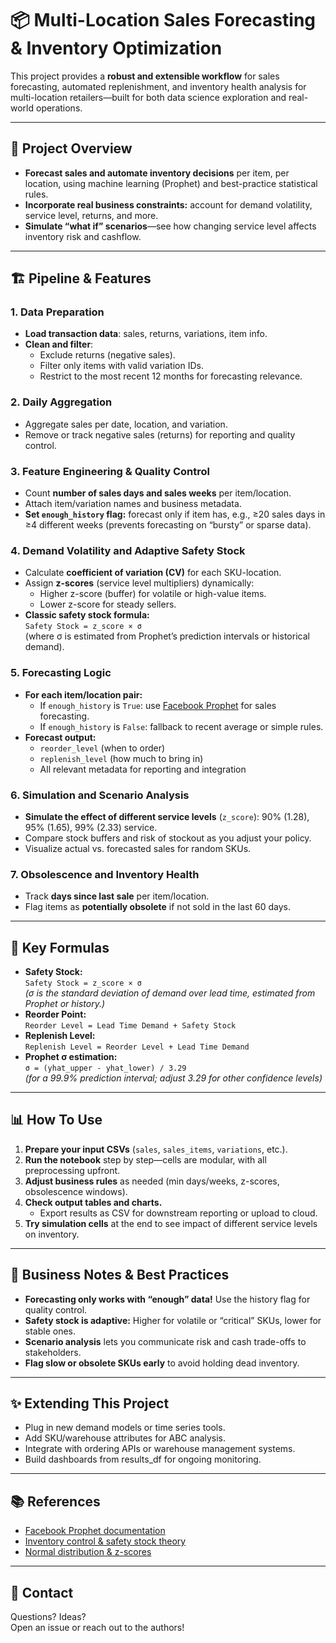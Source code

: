 # 📦 Multi-Location Sales Forecasting & Inventory Optimization

This project provides a **robust and extensible workflow** for sales forecasting, automated replenishment, and inventory health analysis for multi-location retailers—built for both data science exploration and real-world operations.

---

## 🚀 **Project Overview**

- **Forecast sales and automate inventory decisions** per item, per location, using machine learning (Prophet) and best-practice statistical rules.
- **Incorporate real business constraints:** account for demand volatility, service level, returns, and more.
- **Simulate “what if” scenarios**—see how changing service level affects inventory risk and cashflow.

---

## 🏗️ **Pipeline & Features**

### 1. **Data Preparation**
- **Load transaction data**: sales, returns, variations, item info.
- **Clean and filter**:
    - Exclude returns (negative sales).
    - Filter only items with valid variation IDs.
    - Restrict to the most recent 12 months for forecasting relevance.

### 2. **Daily Aggregation**
- Aggregate sales per date, location, and variation.
- Remove or track negative sales (returns) for reporting and quality control.

### 3. **Feature Engineering & Quality Control**
- Count **number of sales days and sales weeks** per item/location.
- Attach item/variation names and business metadata.
- **Set `enough_history` flag:** forecast only if item has, e.g., ≥20 sales days in ≥4 different weeks (prevents forecasting on “bursty” or sparse data).

### 4. **Demand Volatility and Adaptive Safety Stock**
- Calculate **coefficient of variation (CV)** for each SKU-location.
- Assign **z-scores** (service level multipliers) dynamically:
    - Higher z-score (buffer) for volatile or high-value items.
    - Lower z-score for steady sellers.
- **Classic safety stock formula:**  
    `Safety Stock = z_score × σ`  
    (where σ is estimated from Prophet’s prediction intervals or historical demand).

### 5. **Forecasting Logic**
- **For each item/location pair:**
    - If `enough_history` is `True`: use [Facebook Prophet](https://facebook.github.io/prophet/) for sales forecasting.
    - If `enough_history` is `False`: fallback to recent average or simple rules.
- **Forecast output:**
    - `reorder_level` (when to order)
    - `replenish_level` (how much to bring in)
    - All relevant metadata for reporting and integration

### 6. **Simulation and Scenario Analysis**
- **Simulate the effect of different service levels** (`z_score`): 90% (1.28), 95% (1.65), 99% (2.33) service.
- Compare stock buffers and risk of stockout as you adjust your policy.
- Visualize actual vs. forecasted sales for random SKUs.

### 7. **Obsolescence and Inventory Health**
- Track **days since last sale** per item/location.
- Flag items as **potentially obsolete** if not sold in the last 60 days.

---

## 🧮 **Key Formulas**

- **Safety Stock:**  
  `Safety Stock = z_score × σ`  
  *(σ is the standard deviation of demand over lead time, estimated from Prophet or history.)*
- **Reorder Point:**  
  `Reorder Level = Lead Time Demand + Safety Stock`
- **Replenish Level:**  
  `Replenish Level = Reorder Level + Lead Time Demand`
- **Prophet σ estimation:**  
  `σ = (yhat_upper - yhat_lower) / 3.29`  
  *(for a 99.9% prediction interval; adjust 3.29 for other confidence levels)*

---

## 📊 **How To Use**

1. **Prepare your input CSVs** (`sales`, `sales_items`, `variations`, etc.).
2. **Run the notebook** step by step—cells are modular, with all preprocessing upfront.
3. **Adjust business rules** as needed (min days/weeks, z-scores, obsolescence windows).
4. **Check output tables and charts.**  
    - Export results as CSV for downstream reporting or upload to cloud.
5. **Try simulation cells** at the end to see impact of different service levels on inventory.

---

## 🧠 **Business Notes & Best Practices**

- **Forecasting only works with “enough” data!** Use the history flag for quality control.
- **Safety stock is adaptive:** Higher for volatile or “critical” SKUs, lower for stable ones.
- **Scenario analysis** lets you communicate risk and cash trade-offs to stakeholders.
- **Flag slow or obsolete SKUs early** to avoid holding dead inventory.

---

## ✨ **Extending This Project**

- Plug in new demand models or time series tools.
- Add SKU/warehouse attributes for ABC analysis.
- Integrate with ordering APIs or warehouse management systems.
- Build dashboards from results_df for ongoing monitoring.

---

## 📚 **References**

- [Facebook Prophet documentation](https://facebook.github.io/prophet/)
- [Inventory control & safety stock theory](https://en.wikipedia.org/wiki/Safety_stock)
- [Normal distribution & z-scores](https://en.wikipedia.org/wiki/Standard_score)

---

## 📝 **Contact**

Questions? Ideas?  
Open an issue or reach out to the authors!

